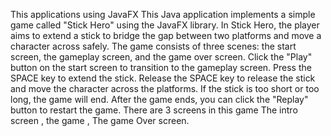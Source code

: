 This applications using JavaFX This Java application implements a simple game called "Stick Hero" using the JavaFX library. In Stick Hero, the player aims to extend a stick to bridge the gap between two platforms and move a character across safely. The game consists of three scenes: the start screen, the gameplay screen, and the game over screen. Click the "Play" button on the start screen to transition to the gameplay screen. Press the SPACE key to extend the stick. Release the SPACE key to release the stick and move the character across the platforms. If the stick is too short or too long, the game will end. After the game ends, you can click the "Replay" button to restart the game. There are 3 screens in this game The intro screen , the game , The game Over screen.
